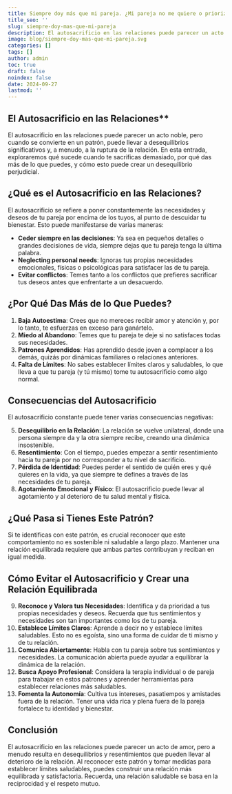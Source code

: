 ```yaml
---
title: Siempre doy más que mi pareja. ¿Mi pareja no me quiere o prioriza?
title_seo: ''
slug: siempre-doy-mas-que-mi-pareja
description: El autosacrificio en las relaciones puede parecer un acto noble, pero cuando se convierte en un patrón, puede llevar a desequilibrios significativos y...
image: blog/siempre-doy-mas-que-mi-pareja.svg
categories: []
tags: []
author: admin
toc: true
draft: false
noindex: false
date: 2024-09-27
lastmod: ''
---
```


## El Autosacrificio en las Relaciones**

El autosacrificio en las relaciones puede parecer un acto noble, pero cuando se convierte en un patrón, puede llevar a desequilibrios significativos y, a menudo, a la ruptura de la relación. En esta entrada, exploraremos qué sucede cuando te sacrificas demasiado, por qué das más de lo que puedes, y cómo esto puede crear un desequilibrio perjudicial.

## ¿Qué es el Autosacrificio en las Relaciones?

El autosacrificio se refiere a poner constantemente las necesidades y deseos de tu pareja por encima de los tuyos, al punto de descuidar tu bienestar. Esto puede manifestarse de varias maneras:

- **Ceder siempre en las decisiones**: Ya sea en pequeños detalles o grandes decisiones de vida, siempre dejas que tu pareja tenga la última palabra.
- **Neglecting personal needs**: Ignoras tus propias necesidades emocionales, físicas o psicológicas para satisfacer las de tu pareja.
- **Evitar conflictos**: Temes tanto a los conflictos que prefieres sacrificar tus deseos antes que enfrentarte a un desacuerdo.

## ¿Por Qué Das Más de lo Que Puedes?

1. **Baja Autoestima**: Crees que no mereces recibir amor y atención y, por lo tanto, te esfuerzas en exceso para ganártelo.
2. **Miedo al Abandono**: Temes que tu pareja te deje si no satisfaces todas sus necesidades.
3. **Patrones Aprendidos**: Has aprendido desde joven a complacer a los demás, quizás por dinámicas familiares o relaciones anteriores.
4. **Falta de Límites**: No sabes establecer límites claros y saludables, lo que lleva a que tu pareja (y tú mismo) tome tu autosacrificio como algo normal.

## Consecuencias del Autosacrificio

El autosacrificio constante puede tener varias consecuencias negativas:

5. **Desequilibrio en la Relación**: La relación se vuelve unilateral, donde una persona siempre da y la otra siempre recibe, creando una dinámica insostenible.
6. **Resentimiento**: Con el tiempo, puedes empezar a sentir resentimiento hacia tu pareja por no corresponder a tu nivel de sacrificio.
7. **Pérdida de Identidad**: Puedes perder el sentido de quién eres y qué quieres en la vida, ya que siempre te defines a través de las necesidades de tu pareja.
8. **Agotamiento Emocional y Físico**: El autosacrificio puede llevar al agotamiento y al deterioro de tu salud mental y física.

## ¿Qué Pasa si Tienes Este Patrón?

Si te identificas con este patrón, es crucial reconocer que este comportamiento no es sostenible ni saludable a largo plazo. Mantener una relación equilibrada requiere que ambas partes contribuyan y reciban en igual medida.

## Cómo Evitar el Autosacrificio y Crear una Relación Equilibrada

9. **Reconoce y Valora tus Necesidades**: Identifica y da prioridad a tus propias necesidades y deseos. Recuerda que tus sentimientos y necesidades son tan importantes como los de tu pareja.
10. **Establece Límites Claros**: Aprende a decir no y establece límites saludables. Esto no es egoísta, sino una forma de cuidar de ti mismo y de tu relación.
11. **Comunica Abiertamente**: Habla con tu pareja sobre tus sentimientos y necesidades. La comunicación abierta puede ayudar a equilibrar la dinámica de la relación.
12. **Busca Apoyo Profesional**: Considera la terapia individual o de pareja para trabajar en estos patrones y aprender herramientas para establecer relaciones más saludables.
13. **Fomenta la Autonomía**: Cultiva tus intereses, pasatiempos y amistades fuera de la relación. Tener una vida rica y plena fuera de la pareja fortalece tu identidad y bienestar.

## Conclusión

El autosacrificio en las relaciones puede parecer un acto de amor, pero a menudo resulta en desequilibrios y resentimientos que pueden llevar al deterioro de la relación. Al reconocer este patrón y tomar medidas para establecer límites saludables, puedes construir una relación más equilibrada y satisfactoria. Recuerda, una relación saludable se basa en la reciprocidad y el respeto mutuo.
